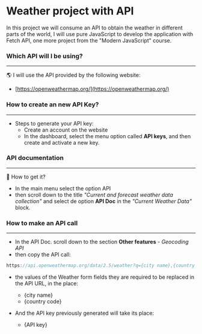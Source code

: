 # Weather project with API

In this project we will consume an API to obtain the weather in different parts of the world, I will use pure JavaScript to develop the application with Fetch API, one more project from the "Modern JavaScript" course. 

### Which API will I be using?
---
🌎 I will use the API provided by the following website:<br> 
- [https://openweathermap.org/](https://openweathermap.org/)

### How to create an new API Key?
---
- Steps to generate your API key:
  - Create an account on the website 
  - In the dashboard, select the menu option called **API keys**, and then create and activate a new key. 

### API documentation
---
📒 How to get it?

- In the main menu select the option API
- then scroll down to the title _"Current and forecast weather data collection"_ and select de option **API Doc** in the _"Current Weather Data"_ block.  

### How to make an API call
---

- In the API Doc. scroll down to the section **Other features** - _Geocoding API_
- then copy the API call:

```javascript
https://api.openweathermap.org/data/2.5/weather?q={city name},{country code}&appid={API key} 
```
- the values of the Weather form fields they are required to be replaced in the API URL, in the place:<br>
  - {city name}
  - {country code}

- And the API key previously generated will take its place:
  - {API key}